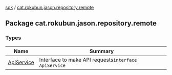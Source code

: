 [sdk](../index.md) / [cat.rokubun.jason.repository.remote](./index.md)

## Package cat.rokubun.jason.repository.remote

### Types

| Name | Summary |
|---|---|
| [ApiService](-api-service/index.md) | Interface to make API requests`interface ApiService` |
